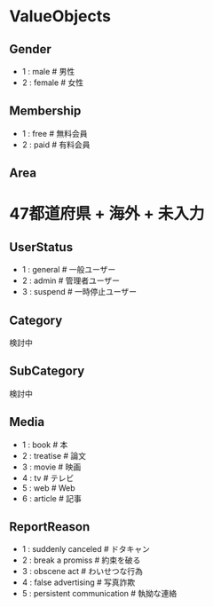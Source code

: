 # ValueObjects

## Gender
* 1 : male # 男性
* 2 : female # 女性

## Membership
* 1 : free # 無料会員
* 2 : paid # 有料会員

## Area
# 47都道府県 + 海外 + 未入力

## UserStatus
* 1 : general # 一般ユーザー
* 2 : admin # 管理者ユーザー
* 3 : suspend # 一時停止ユーザー

## Category
検討中

## SubCategory
検討中

## Media
* 1 : book # 本
* 2 : treatise # 論文
* 3 : movie # 映画
* 4 : tv # テレビ
* 5 : web # Web
* 6 : article # 記事

## ReportReason
* 1 : suddenly canceled # ドタキャン
* 2 : break a promiss # 約束を破る
* 3 : obscene act # わいせつな行為
* 4 : false advertising # 写真詐欺
* 5 : persistent communication # 執拗な連絡
